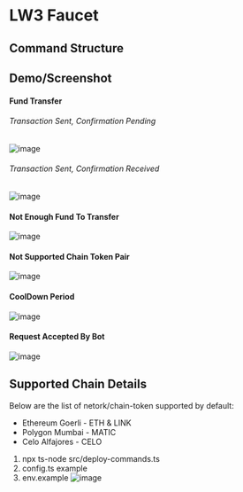 # LW3 Faucet

## Command Structure

## Demo/Screenshot

#### Fund Transfer 

###### Transaction Sent, Confirmation Pending

![image](https://user-images.githubusercontent.com/56193257/201907007-9ea25b1d-95bb-438e-a60e-e1bbc8ca3f70.png)

###### Transaction Sent, Confirmation Received 

![image](https://user-images.githubusercontent.com/56193257/201905936-bca9f394-ee6e-490d-9549-76449bed9eca.png)

#### Not Enough Fund To Transfer

![image](https://user-images.githubusercontent.com/56193257/201906008-c8d1866b-82e9-430d-a401-56a580aa96ea.png)

#### Not Supported Chain Token Pair

![image](https://user-images.githubusercontent.com/56193257/201906703-d3d0a28b-50ba-4f53-8c7b-d73fdb7ad77e.png)

#### CoolDown Period

![image](https://user-images.githubusercontent.com/56193257/201905799-09446cb8-ae82-436c-b4f1-ba7770ec4f76.png)

#### Request Accepted By Bot

![image](https://user-images.githubusercontent.com/56193257/201906269-80a65ce4-be2e-4891-a879-ddda0f8c84b2.png)

## Supported Chain Details

Below are the list of netork/chain-token supported by default:
  
  - Ethereum Goerli - ETH & LINK
  - Polygon Mumbai - MATIC
  - Celo Alfajores - CELO




1. npx ts-node src/deploy-commands.ts
2. config.ts example
3. env.example
![image](https://user-images.githubusercontent.com/56193257/201903536-7d239449-3315-4521-a708-b409932de86b.png)
